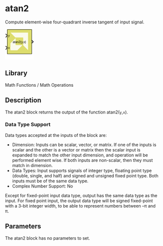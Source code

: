 # atan2

Compute element-wise four-quadrant inverse tangent of input signal.

![](./Images/block.png)

## Library

Math Functions / Math Operations

## Description

The atan2 block returns the output of the function atan2(`y`,`x`).

### Data Type Support

Data types accepted at the inputs of the block are:

- Dimension: Inputs can be scalar, vector, or matrix. If one of the
  inputs is scalar and the other is a vector or matrix then the scalar
  input is expanded to match the other input dimension, and operation
  will be performed element wise. If both inputs are non-scalar, then
  they must match in dimension.
- Data Types: Input supports signals of integer type, floating point
  type (double, single, and half) and signed and unsigned fixed point
  type. Both inputs must be of the same data type.
- Complex Number Support: No

Except for fixed-point input data type, output has the same data type as
the input. For fixed point input, the output data type will be signed
fixed-point with a 3-bit integer width, to be able to represent numbers
between –π and π.

## Parameters

The atan2 block has no parameters to set.

